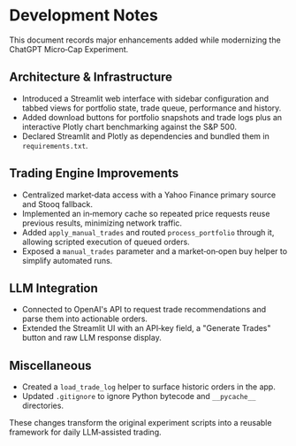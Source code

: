 # Development Notes

This document records major enhancements added while modernizing the ChatGPT Micro‑Cap Experiment.

## Architecture & Infrastructure
- Introduced a Streamlit web interface with sidebar configuration and tabbed views for portfolio state, trade queue, performance and history.
- Added download buttons for portfolio snapshots and trade logs plus an interactive Plotly chart benchmarking against the S&P 500.
- Declared Streamlit and Plotly as dependencies and bundled them in `requirements.txt`.

## Trading Engine Improvements
- Centralized market‑data access with a Yahoo Finance primary source and Stooq fallback.
- Implemented an in‑memory cache so repeated price requests reuse previous results, minimizing network traffic.
- Added `apply_manual_trades` and routed `process_portfolio` through it, allowing scripted execution of queued orders.
- Exposed a `manual_trades` parameter and a market‑on‑open buy helper to simplify automated runs.

## LLM Integration
- Connected to OpenAI's API to request trade recommendations and parse them into actionable orders.
- Extended the Streamlit UI with an API‑key field, a "Generate Trades" button and raw LLM response display.

## Miscellaneous
- Created a `load_trade_log` helper to surface historic orders in the app.
- Updated `.gitignore` to ignore Python bytecode and `__pycache__` directories.

These changes transform the original experiment scripts into a reusable framework for daily LLM‑assisted trading.
